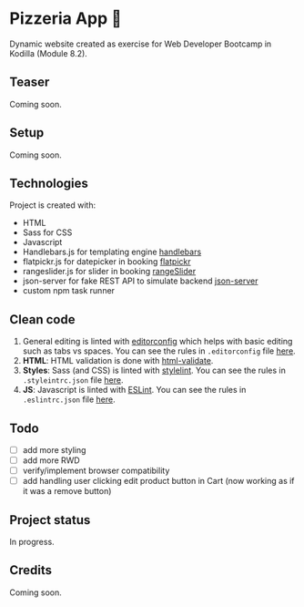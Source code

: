 # Pizzeria App :pizza:
Dynamic website created as exercise for Web Developer Bootcamp in Kodilla (Module 8.2).

## Teaser

Coming soon.

## Setup

Coming soon.

## Technologies
Project is created with:
* HTML
* Sass for CSS
* Javascript
* Handlebars.js for templating engine [handlebars](https://handlebarsjs.com/)
* flatpickr.js for datepicker in booking [flatpickr](https://flatpickr.js.org/)
* rangeslider.js for slider in booking [rangeSlider](https://github.com/Stryzhevskyi/rangeSlider)
* json-server for fake REST API to simulate backend [json-server](https://www.npmjs.com/package/json-server)
* custom npm task runner

## Clean code

1. General editing is linted with [editorconfig](https://editorconfig.org/) which helps with basic editing such as tabs vs spaces. You can see the rules in `.editorconfig` file [here](https://github.com/natkalia/dystopias-kodilla-6.2/blob/master/.editorconfig).
2. **HTML**: HTML validation is done with [html-validate](https://www.npmjs.com/package/html-validate/).
3. **Styles**: Sass (and CSS) is linted with [stylelint](https://stylelint.io/). You can see the rules in `.styleintrc.json` file [here](https://github.com/natkalia/dystopias-kodilla-6.2/blob/master/.stylelintrc.json).
4. **JS**: Javascript is linted with [ESLint](http://eslint.org/). You can see the rules in `.eslintrc.json` file [here](https://github.com/natkalia/dystopias-kodilla-6.2/blob/master/.eslintrc.json).

## Todo
- [ ] add more styling
- [ ] add more RWD
- [ ] verify/implement browser compatibility
- [ ] add handling user clicking edit product button in Cart (now working as if it was a remove button)

## Project status
In progress.

## Credits
Coming soon.
